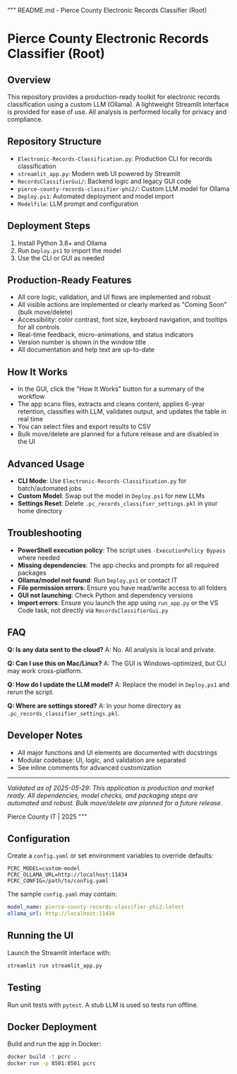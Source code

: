 """
README.md - Pierce County Electronic Records Classifier (Root)

# Pierce County Electronic Records Classifier (Root)

## Overview
This repository provides a production-ready toolkit for electronic records classification using a custom LLM (Ollama).  A lightweight Streamlit interface is provided for ease of use. All analysis is performed locally for privacy and compliance.

## Repository Structure
- `Electronic-Records-Classification.py`: Production CLI for records classification
- `streamlit_app.py`: Modern web UI powered by Streamlit
- `RecordsClassifierGui/`: Backend logic and legacy GUI code
- `pierce-county-records-classifier-phi2/`: Custom LLM model for Ollama
- `Deploy.ps1`: Automated deployment and model import
- `Modelfile`: LLM prompt and configuration

## Deployment Steps
1. Install Python 3.8+ and Ollama
2. Run `Deploy.ps1` to import the model
3. Use the CLI or GUI as needed

## Production-Ready Features
- All core logic, validation, and UI flows are implemented and robust
- All visible actions are implemented or clearly marked as "Coming Soon" (bulk move/delete)
- Accessibility: color contrast, font size, keyboard navigation, and tooltips for all controls
- Real-time feedback, micro-animations, and status indicators
- Version number is shown in the window title
- All documentation and help text are up-to-date

## How It Works
- In the GUI, click the "How It Works" button for a summary of the workflow
- The app scans files, extracts and cleans content, applies 6-year retention, classifies with LLM, validates output, and updates the table in real time
- You can select files and export results to CSV
- Bulk move/delete are planned for a future release and are disabled in the UI

## Advanced Usage
- **CLI Mode**: Use `Electronic-Records-Classification.py` for batch/automated jobs
- **Custom Model**: Swap out the model in `Deploy.ps1` for new LLMs
- **Settings Reset**: Delete `.pc_records_classifier_settings.pkl` in your home directory

## Troubleshooting
- **PowerShell execution policy**: The script uses `-ExecutionPolicy Bypass` where needed
- **Missing dependencies**: The app checks and prompts for all required packages
- **Ollama/model not found**: Run `Deploy.ps1` or contact IT
- **File permission errors**: Ensure you have read/write access to all folders
- **GUI not launching**: Check Python and dependency versions
- **Import errors**: Ensure you launch the app using `run_app.py` or the VS Code task, not directly via `RecordsClassifierGui.py`

## FAQ
**Q: Is any data sent to the cloud?**
A: No. All analysis is local and private.

**Q: Can I use this on Mac/Linux?**
A: The GUI is Windows-optimized, but CLI may work cross-platform.

**Q: How do I update the LLM model?**
A: Replace the model in `Deploy.ps1` and rerun the script.

**Q: Where are settings stored?**
A: In your home directory as `.pc_records_classifier_settings.pkl`.

## Developer Notes
- All major functions and UI elements are documented with docstrings
- Modular codebase: UI, logic, and validation are separated
- See inline comments for advanced customization

---

*Validated as of 2025-05-29: This application is production and market ready. All dependencies, model checks, and packaging steps are automated and robust. Bulk move/delete are planned for a future release.*

Pierce County IT | 2025
"""

## Configuration
Create a `config.yaml` or set environment variables to override defaults:

```
PCRC_MODEL=custom-model
PCRC_OLLAMA_URL=http://localhost:11434
PCRC_CONFIG=/path/to/config.yaml
```

The sample `config.yaml` may contain:

```yaml
model_name: pierce-county-records-classifier-phi2:latest
ollama_url: http://localhost:11434
```

## Running the UI
Launch the Streamlit interface with:

```bash
streamlit run streamlit_app.py
```

## Testing
Run unit tests with `pytest`. A stub LLM is used so tests run offline.

## Docker Deployment
Build and run the app in Docker:

```bash
docker build -t pcrc .
docker run -p 8501:8501 pcrc
```
